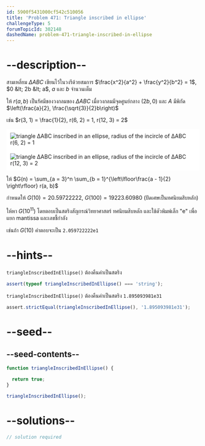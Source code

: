 ```yaml
---
id: 5900f5431000cf542c510056
title: 'Problem 471: Triangle inscribed in ellipse'
challengeType: 5
forumTopicId: 302148
dashedName: problem-471-triangle-inscribed-in-ellipse
---
```


# --description--

สามเหลี่ยม $ΔABC$ เขียนไว้ในวงรีด้วยสมการ $\frac{x^2}{a^2} + \frac{y^2}{b^2} = 1$, $0 &lt; 2b &lt; a$, $a$ และ $b$ จำนวนเต็ม

ให้ $r(a, b)$ เป็นรัศมีของวงกลมของ $ΔABC$ เมื่อวงกลมมีจุดศูนย์กลาง $(2b, 0)$ และ $A$ มีพิกัด $\left(\frac{a}{2}, \frac{\sqrt{3}}{2}b\right)$

เช่น $r(3, 1) = \frac{1}{2}, r(6, 2) = 1, r(12, 3) = 2$

<img class="img-responsive center-block" alt="triangle ΔABC inscribed in an ellipse, radius of the incircle of ΔABC r(6, 2) = 1" src="https://cdn.freecodecamp.org/curriculum/project-euler/triangle-inscribed-in-ellipse-1.png" style="background-color: white; padding: 10px;">

<img class="img-responsive center-block" alt="triangle ΔABC inscribed in an ellipse, radius of the incircle of ΔABC r(12, 3) = 2" src="https://cdn.freecodecamp.org/curriculum/project-euler/triangle-inscribed-in-ellipse-2.png" style="background-color: white; padding: 10px;">

ให้ $G(n) = \sum_{a = 3}^n \sum_{b = 1}^{\left\lfloor\frac{a - 1}{2} \right\rfloor} r(a, b)$

กำหนดให้ $G(10) = 20.59722222$, $G(100) = 19223.60980$ (ปัดเศษเป็นทศนิยมสิบหลัก)

ให้หา $G({10}^{11})$ โดยตอบเป็นสตริงสัญกรณ์วิทยาศาสตร์ ทศนิยมสิบหลัก และใช้ตัวพิมพ์เล็ก "e" เพื่อแยก mantissa และเลขชี้กำลัง

เช่นถ้า $G(10)$ คำตอบจะเป็น `2.059722222e1`

# --hints--

`triangleInscribedInEllipse()` ต้องคืนค่าเป็นสตริง

```js
assert(typeof triangleInscribedInEllipse() === 'string');
```

`triangleInscribedInEllipse()` ต้องคืนค่าเป็นสตริง `1.895093981e31`

```js
assert.strictEqual(triangleInscribedInEllipse(), '1.895093981e31');
```

# --seed--

## --seed-contents--

```js
function triangleInscribedInEllipse() {

  return true;
}

triangleInscribedInEllipse();
```

# --solutions--

```js
// solution required
```
